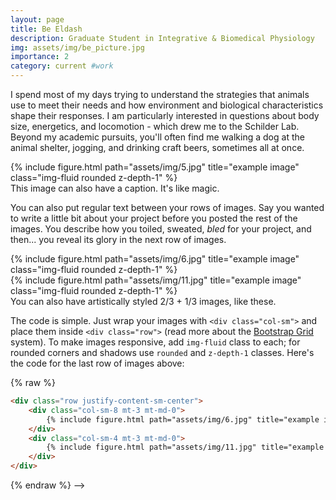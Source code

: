 ```yaml
---
layout: page
title: Be Eldash
description: Graduate Student in Integrative & Biomedical Physiology
img: assets/img/be_picture.jpg
importance: 2
category: current #work
---
```


I spend most of my days trying to understand the strategies that animals use to meet their needs and how environment
and biological characteristics shape their responses. I am particularly interested in questions about body size, energetics, and locomotion - which drew me to the Schilder Lab. Beyond my academic pursuits, you'll often find me walking a dog at the animal shelter, jogging, and drinking craft beers, sometimes all at once.

<!-- To give your project a background in the portfolio page, just add the img tag to the front matter like so:

    ---
    layout: page
    title: project
    description: a project with a background image
    img: /assets/img/12.jpg
    ---  -->

<!-- <div class="row">
<div class="col-sm mt-3 mt-md-0">
{% include figure.html path="assets/img/1.jpg" title="example image" class="img-fluid rounded z-depth-1" %}
</div> 
<div class="col-sm mt-3 mt-md-0">
{% include figure.html path="assets/img/3.jpg" title="example image" class="img-fluid rounded z-depth-1" %}
</div> 
<div class="col-sm mt-3 mt-md-0">
{% include figure.html path="assets/img/5.jpg" title="example image" class="img-fluid rounded z-depth-1" %}
</div>
</div> -->

<!-- <div class="caption">
    Caption photos easily. On the left, a road goes through a tunnel. Middle, leaves artistically fall in a hipster photoshoot. Right, in another hipster photoshoot, a lumberjack grasps a handful of pine needles.
</div> -->

<div class="row">
    <div class="col-sm mt-3 mt-md-0">
        {% include figure.html path="assets/img/5.jpg" title="example image" class="img-fluid rounded z-depth-1" %}
    </div>
</div>
<div class="caption">
    This image can also have a caption. It's like magic.
</div>

You can also put regular text between your rows of images.
Say you wanted to write a little bit about your project before you posted the rest of the images.
You describe how you toiled, sweated, *bled* for your project, and then... you reveal its glory in the next row of images.


<div class="row justify-content-sm-center">
    <div class="col-sm-8 mt-3 mt-md-0">
        {% include figure.html path="assets/img/6.jpg" title="example image" class="img-fluid rounded z-depth-1" %}
    </div>
    <div class="col-sm-4 mt-3 mt-md-0">
        {% include figure.html path="assets/img/11.jpg" title="example image" class="img-fluid rounded z-depth-1" %}
    </div>
</div>
<div class="caption">
    You can also have artistically styled 2/3 + 1/3 images, like these.
</div>


The code is simple.
Just wrap your images with `<div class="col-sm">` and place them inside `<div class="row">` (read more about the <a href="https://getbootstrap.com/docs/4.4/layout/grid/">Bootstrap Grid</a> system).
To make images responsive, add `img-fluid` class to each; for rounded corners and shadows use `rounded` and `z-depth-1` classes.
Here's the code for the last row of images above:

{% raw %}
```html
<div class="row justify-content-sm-center">
    <div class="col-sm-8 mt-3 mt-md-0">
        {% include figure.html path="assets/img/6.jpg" title="example image" class="img-fluid rounded z-depth-1" %}
    </div>
    <div class="col-sm-4 mt-3 mt-md-0">
        {% include figure.html path="assets/img/11.jpg" title="example image" class="img-fluid rounded z-depth-1" %}
    </div>
</div>
```
{% endraw %} -->